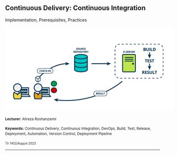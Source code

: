 ## Continuous Delivery: Continuous Integration
Implementation, Prerequisites, Practices

<img src="assets/ci.png" style="max-width: 550px"/>

<small><strong>Lecturer:</strong> Alireza Roshanzamir</small>

<small><strong>Keywords:</strong> Continuous Delivery, Continuous Integration, DevOps, Build, Test, Release, Deployment, Automation, Version Control, Deployment Pipeline</small>

<small><small>Tir 1402/August 2023</small></small>

---
